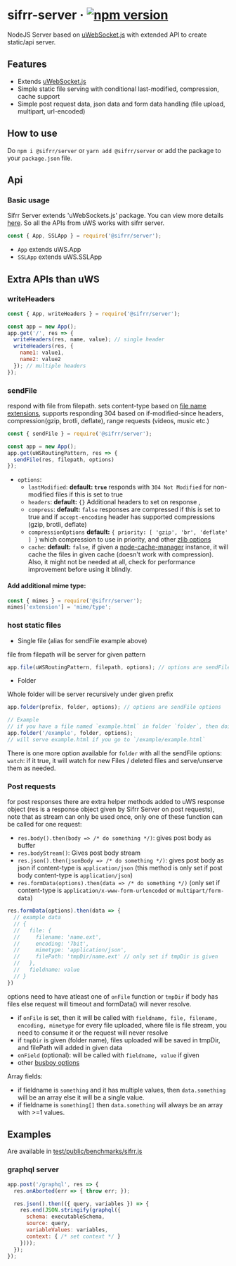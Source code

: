 # sifrr-server · [![npm version](https://img.shields.io/npm/v/@sifrr/server.svg)](https://www.npmjs.com/package/@sifrr/server)

NodeJS Server based on [uWebSocket.js](https://github.com/uNetworking/uWebSockets.js) with extended API to create static/api server.

## Features

-   Extends [uWebSocket.js](https://github.com/uNetworking/uWebSockets.js)
-   Simple static file serving with conditional last-modified, compression, cache support
-   Simple post request data, json data and form data handling (file upload, multipart, url-encoded)

## How to use

Do `npm i @sifrr/server` or `yarn add @sifrr/server` or add the package to your `package.json` file.

## Api

### Basic usage

Sifrr Server extends 'uWebSockets.js' package. You can view more details [here](https://github.com/uNetworking/uWebSockets.js). So all the APIs from uWS works with sifrr server.

```js
const { App, SSLApp } = require('@sifrr/server');
```

-   `App` extends uWS.App
-   `SSLApp` extends uWS.SSLApp

## Extra APIs than uWS

### writeHeaders

```js
const { App, writeHeaders } = require('@sifrr/server');

const app = new App();
app.get('/', res => {
  writeHeaders(res, name, value); // single header
  writeHeaders(res, {
    name1: value1,
    name2: value2
  }); // multiple headers
});
```

### sendFile

respond with file from filepath. sets content-type based on [file name extensions](./src/server/mime.js), supports responding 304 based on if-modified-since headers, compression(gzip, brotli, deflate), range requests (videos, music etc.)

```js
const { sendFile } = require('@sifrr/server');

const app = new App();
app.get(uWSRoutingPattern, res => {
  sendFile(res, filepath, options)
});
```

-   `options`:
    -   `lastModified`: **default: `true`** responds with `304 Not Modified` for non-modified files if this is set to true
    -   `headers`: **default:** `{}` Additional headers to set on response ,
    -   `compress`: **default:** `false` responses are compressed if this is set to true and if `accept-encoding` header has supported compressions (gzip, brotli, deflate)
    -   `compressionOptions` **default:** `{ priority: [ 'gzip', 'br', 'deflate' ] }` which compression to use in priority, and other [zlib options](https://nodejs.org/api/zlib.html#zlib_class_options)
    -   `cache`: **default:** `false`, if given a [node-cache-manager](https://github.com/BryanDonovan/node-cache-manager) instance, it will cache the files in given cache (doesn't work with compression). Also, it might not be needed at all, check for performance improvement before using it blindly.

#### Add additional mime type:

```js
const { mimes } = require('@sifrr/server');
mimes['extension'] = 'mime/type';
```

### host static files

-   Single file (alias for sendFile example above)

file from filepath will be server for given pattern

```js
app.file(uWSRoutingPattern, filepath, options); // options are sendFile options
```

-   Folder

Whole folder will be server recursively under given prefix

```js
app.folder(prefix, folder, options); // options are sendFile options

// Example
// if you have a file named `example.html` in folder `folder`, then doing this
app.folder('/example', folder, options);
// will serve example.html if you go to `/example/example.html`
```

There is one more option available for `folder` with all the sendFile options:
`watch`: if it true, it will watch for new Files / deleted files and serve/unserve them as needed.

### Post requests

for post responses there are extra helper methods added to uWS response object (res is a response object given by Sifrr Server on post requests), note that as stream can only be used once, only one of these function can be called for one request:

-   `res.body().then(body => /* do something */)`: gives post body as buffer
-   `res.bodyStream()`: Gives post body stream
-   `res.json().then(jsonBody => /* do something */)`: gives post body as json if content-type is `application/json` (this method is only set if post body content-type is `application/json`)
-   `res.formData(options).then(data => /* do something */)` (only set if content-type is `application/x-www-form-urlencoded` or `multipart/form-data`)

```js
res.formData(options).then(data => {
  // example data
  // {
  //   file: {
  //     filename: 'name.ext',
  //     encoding: '7bit',
  //     mimetype: 'application/json',
  //     filePath: 'tmpDir/name.ext' // only set if tmpDir is given
  //   },
  //   fieldname: value
  // }
})
```

options need to have atleast one of `onFile` function or `tmpDir` if body has files else request will timeout and formData() will never resolve.

-   if `onFile` is set, then it will be called with `fieldname, file, filename, encoding, mimetype` for every file uploaded, where file is file stream, you need to consume it or the request will never resolve
-   if `tmpDir` is given (folder name), files uploaded will be saved in tmpDir, and filePath will added in given data
-   `onField` (optional): will be called with `fieldname, value` if given
-   other [busboy options](https://github.com/mscdex/busboy#busboy-methods)

Array fields:

-  if fieldname is `something` and it has multiple values, then `data.something` will be an array else it will be a single value.
-  if fieldname is `something[]` then `data.something` will always be an array with >=1 values.

## Examples

Are available in [test/public/benchmarks/sifrr.js](./test/public/benchmarks/sifrr.js)

### graphql server

```js
app.post('/graphql', res => {
  res.onAborted(err => { throw err; });

  res.json().then(({ query, variables }) => {
    res.end(JSON.stringify(graphql({
      schema: executableSchema,
      source: query,
      variableValues: variables,
      context: { /* set context */ }
    })));
  });
});
```
